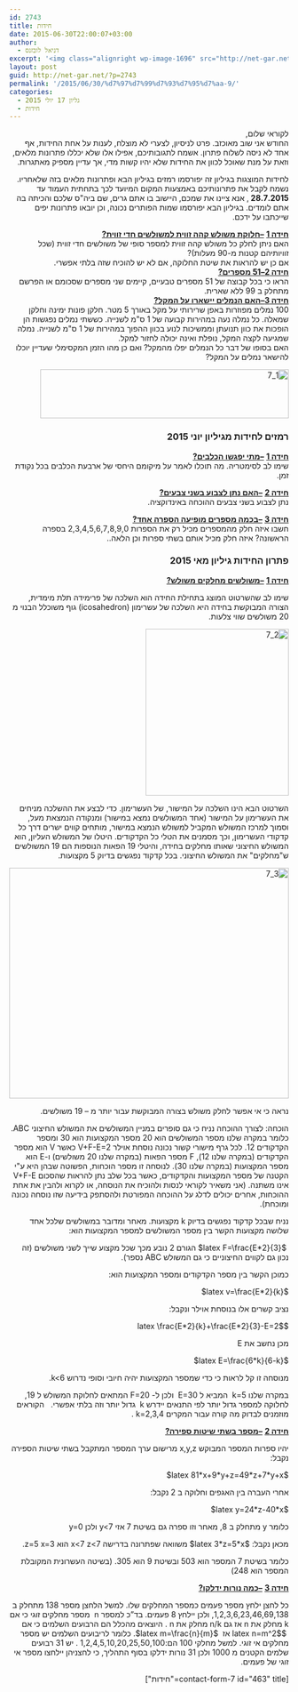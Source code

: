 ```yaml
---
id: 2743
title: חידות
date: 2015-06-30T22:00:07+03:00
author:
  - דניאל לובזנס
excerpt: '<img class="alignright wp-image-1696" src="http://net-gar.net/wp-content/uploads/2014/11/unnamed-1.jpg" alt="unnamed (1)" width="101" height="106" />מדור החידות לילדים ונוער המחודש, יותר אתגר,יותר עניין בעריכת דניאל לובזנס'
layout: post
guid: http://net-gar.net/?p=2743
permalink: '/2015/06/30/%d7%97%d7%99%d7%93%d7%95%d7%aa-9/'
categories:
  - גליון 17 יולי 2015
  - חידות
---
```

<p style="direction: rtl;">
  לקוראי שלום,<br /> החודש אני שוב מאוכזב. פרט לניסיון, לצערי לא מוצלח, לענות על אחת החידות, אף אחד לא ניסה לשלוח פתרון. אשמח לתגובותיכם, אפילו אלו שלא יכללו פתרונות מלאים, וזאת על מנת שאוכל לכוון את החידות שלא יהיו קשות מדי, אך עדיין מספיק מאתגרות.
</p>

<p style="direction: rtl;">
  לחידות המוצגות בגיליון זה יפורסמו רמזים בגיליון הבא ופתרונות מלאים בזה שלאחריו. נשמח לקבל את פתרונותיכם באמצעות המקום המיועד לכך בתחתית העמוד עד <strong>28.7.2015 </strong>, אנא ציינו את שמכם, היישוב בו אתם גרים, שם ביה"ס שלכם והכיתה בה אתם לומדים. בגיליון הבא יפורסמו שמות הפותרים נכונה, וכן יובאו פתרונות יפים שייכתבו על ידכם.
</p>

<p style="direction: rtl;">
  <strong><span style="text-decoration: underline;">חידה 1</span></strong> <strong><span style="text-decoration: underline;">–חלוקת משולש קהה זווית למשולשים חדי זווית?<br /> </span></strong>האם ניתן לחלק כל משולש קהה זווית למספר סופי של משולשים חדי זווית (שכל זוויותיהם קטנות מ-90 מעלות)?<br /> אם כן יש להראות את שיטת החלוקה, אם לא יש להוכיח שזה בלתי אפשרי.<br /> <strong><span style="text-decoration: underline;">חידה 2–51 מספרים?<br /> </span></strong>הראו כי בכל קבוצה של 51 מספרים טבעיים, קיימים שני מספרים שסכומם או הפרשם מתחלק ב 99 ללא שארית.<br /> <strong><span style="text-decoration: underline;">חידה 3–האם הנמלים יישארו על המקל?<br /> </span></strong>100 נמלים מפוזרות באפן שרירותי על מקל באורך 5 מטר. חלקן פונות ימינה וחלקן שמאלה. כל נמלה נעה במהירות קבועה של 1 ס"מ לשנייה. כששתי נמלים נפגשות הן הופכות את כוון תנועתן וממשיכות לנוע בכוון ההפוך במהירות של 1 ס"מ לשנייה. נמלה שמגיעה לקצה המקל, נופלת ואינה יכולה לחזור למקל.<br /> האם בסופו של דבר כל הנמלים יפלו מהמקל? ואם כן מהו הזמן המקסימלי שעדיין יוכלו להישאר נמלים על המקל?
</p>

<p style="direction: rtl;">
  <img class="aligncenter wp-image-2744 size-full" src="http://net-gar.net/wp-content/uploads/2015/06/1_7.png" alt="1_7" width="448" height="88" />
</p>

<h3 style="direction: rtl;">
  רמזים לחידות מגיליון יוני 2015
</h3>

<p style="direction: rtl;">
  <strong><span style="text-decoration: underline;">חידה 1</span></strong> <strong><span style="text-decoration: underline;">–מתי יפגשו הכלבים?<br /> </span></strong>שימו לב לסימטריה. מה תוכלו לאמר על מיקומם היחסי של ארבעת הכלבים בכל נקודת זמן.
</p>

<p style="direction: rtl;">
  <strong><span style="text-decoration: underline;">חידה 2</span></strong> <strong><span style="text-decoration: underline;">–האם נתן לצבוע בשני צבעים?<br /> </span></strong>נתן לצבוע בשני צבעים ההוכחה באינדוקציה.
</p>

<p style="direction: rtl;">
  <strong><span style="text-decoration: underline;">חידה 3</span></strong> <strong><span style="text-decoration: underline;">–בכמה מספרים מופיעה הספרה אחד?<br /> </span></strong>חשבו איזה חלק מהמספרים מכיל רק את הספרות 2,3,4,5,6,7,8,9,0 בספרה הראשונה? איזה חלק מכיל אותם בשתי ספרות וכן הלאה..
</p>

<h3 style="direction: rtl;">
  פתרון החידות גיליון מאי 2015
</h3>

<p style="direction: rtl;">
  <strong><span style="text-decoration: underline;">חידה 1</span></strong> <strong><span style="text-decoration: underline;">–משולשים מחלקים משולש?</span></strong>
</p>

<p style="direction: rtl;">
  שימו לב שהשרטוט המוצג בתחילת החידה הוא השלכה של פרימידה תלת מימדית, הצורה המבוקשת בחידה היא השלכה של עשרימון (icosahedron) גוף משוכלל הבנוי מ 20 משולשים שווי צלעות.
</p>

<p style="direction: rtl;">
  <img class="aligncenter size-medium wp-image-2745" src="http://net-gar.net/wp-content/uploads/2015/06/2_7-258x300.jpg" alt="2_7" width="258" height="300" />
</p>

<p style="direction: rtl;">
  השרטוט הבא הינו השלכה על המישור, של העשרימון. כדי לבצע את ההשלכה מניחים את העשרימון על המישור (אחד המשולשים נמצא במישור) ומנקודה הנמצאת מעל, וסמוך למרכז המשולש המקביל למשולש הנמצא במישור, מותחים קווים ישרים דרך כל קדקודי העשרימון, וכך מסמנים את הטלי כל הקדקודים. היטלו של המשולש העליון, הוא המשולש החיצוני שאותו מחלקים בחידה, והיטלי 19 הפאות הנוספות הם 19 המשולשים ש"מחלקים" את המשולש החיצוני. בכל קדקוד נפגשים בדיוק 5 מקצועות.
</p>

<p style="direction: rtl;">
  <img class="aligncenter size-full wp-image-2747" src="http://net-gar.net/wp-content/uploads/2015/06/3_71.png" alt="3_7" width="504" height="415" />
</p>

<p style="direction: rtl;">
  נראה כי אי אפשר לחלק משולש בצורה המבוקשת עבור יותר מ &#8211; 19 משולשים.
</p>

<p style="direction: rtl;">
  הוכחה: לצורך ההוכחה נניח כי גם סופרים במניין המשולשים את המשולש החיצוני ABC. כלומר במקרה שלנו מספר המשולשים הוא 20 מספר המקצועות הוא 30 ומספר הקדקודים 12. לכל גרף מישורי קשור נכונה נוסחת אוילר V+F-E=2 כאשר V הוא מספר הקדקודים (במקרה שלנו 12), F מספר הפאות (במקרה שלנו 20 משולשים) ו-E הוא מספר המקצועות (במקרה שלנו 30). לנוסחה זו מספר הוכחות, הפשוטה שבהן היא ע"י הקטנה של מספר המקצועות והקדקודים, כאשר בכל שלב נתן להראות שהסכום V+F-E אינו משתנה. (אני משאיר לקוראי לנסות ולהוכיח את הנוסחה, או לקרוא ולהבין את אחת ההוכחות, אחרים יכולים לדלג על ההוכחה המפורטת ולהסתפק בידיעה שזו נוסחה נכונה ומוכחת).
</p>

<p style="direction: rtl;">
  נניח שבכל קדקוד נפגשים בדיוק k מקצועות. מאחר ומדובר במשולשים שלכל אחד שלושה מקצועות הקשר בין מספר המשולשים למספר המקצועות הוא:
</p>

<p style="direction: rtl;">
   $latex F=\frac{E*2}{3}$ הגורם 2 נובע מכך שכל מקצוע שייך לשני משולשים (זה נכון גם לקווים החיצוניים כי גם המשולש ABC נספר).
</p>

<p style="direction: rtl;">
  כמוכן הקשר בין מספר הקדקודים ומספר המקצועות הוא:
</p>

<p style="direction: rtl;">
  $latex v=\frac{E*2}{k}$
</p>

<p style="direction: rtl;">
  נציב קשרים אלו בנוסחת אוילר ונקבל:
</p>

<p style="direction: rtl;">
  $latex \frac{E*2}{k}+\frac{E*2}{3}-E=2$
</p>

<p style="direction: rtl;">
  מכן נחשב את E
</p>

<p style="direction: rtl;">
  $latex E=\frac{6*k}{6-k}$
</p>

<p style="direction: rtl;">
  מנוסחה זו קל לראות כי כדי שמספר המקצועות יהיה חיובי וסופי נדרוש k<6.
</p>

<p style="direction: rtl;">
  במקרה שלנו k=5  המביא ל E=30  ולכן ל- F=20 המתאים לחלוקת המשולש ל 19, לחלוקה למספר גדול יותר לפי התנאים יידרש k  גדול יותר וזה בלתי אפשרי.   הקוראים מוזמנים לבדוק מה קורה עבור המקרים k=2,3,4 .
</p>

<p style="direction: rtl;">
  <strong><span style="text-decoration: underline;">חידה 2</span></strong> <strong><span style="text-decoration: underline;">–מספר בשתי שיטות ספירה?</span></strong>
</p>

<p style="direction: rtl;">
  יהיו ספרות המספר המבוקש x,y,z מרישום ערך המספר המתקבל בשתי שיטות הספירה נקבל:
</p>

<p style="direction: rtl;">
  $latex 81*x+9*y+z=49*z+7*y+x$
</p>

<p style="direction: rtl;">
  אחרי העברה בין האגפים וחלוקה ב 2 נקבל:
</p>

<p style="direction: rtl;">
  $latex y=24*z-40*x$
</p>

<p style="direction: rtl;">
  כלומר y מתחלק ב 8, מאחר וזו ספרה גם בשיטת 7 אזי y<7 ולכן y=0
</p>

<p style="direction: rtl;">
  מכאן נקבל: $latex 3*z=5*x$ משוואה שפתרונה בדרישה x<7 z<7 הוא z=5 x=3.
</p>

<p style="direction: rtl;">
  כלומר בשיטת 7 המספר הוא 503 ובשיטת 9 הוא 305. (בשיטה העשרונית המקובלת המספר הוא 248)
</p>

<p style="direction: rtl;">
  <strong><span style="text-decoration: underline;">חידה 3</span></strong> <strong><span style="text-decoration: underline;">–כמה נורות ידלקו?</span></strong>
</p>

<p style="direction: rtl;">
  כל לחצן ילחץ מספר פעמים כמספר המחלקים שלו. למשל הלחצן מספר 138 מתחלק ב 1,2,3,6,23,46,69,138, ולכן יילחץ 8 פעמים. בד”כ למספר n  מספר מחלקים זוגי כי אם k מחלק את n אז גם n/k מחלק את n . היוצאים מהכלל הם הרבועים השלמים כי אם  $latex n=m^2$ אז  $latex m=\frac{n}{m}$. כלומר לריבועים השלמים יש מספר מחלקים אי זוגי. למשל מחלקי 100 הם:1,2,4,5,10,20,25,50,100 . יש 31 רבועים שלמים הקטנים מ 1000 ולכן 31 נורות ידלקו בסוף התהליך, כי לחצניהן יילחצו מספר אי זוגי של פעמים.
</p>

<p style="direction: rtl;">
  [contact-form-7 id="463" title="חידות"]
</p>